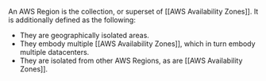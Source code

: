 An AWS Region is the collection, or superset of [[AWS Availability Zones]].
It is additionally defined as the following:
- They are geographically isolated areas.
- They embody multiple [[AWS Availability Zones]], which in turn embody multiple datacenters.
- They are isolated from other AWS Regions, as are [[AWS Availability Zones]].
